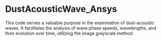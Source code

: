 # DustAcousticWave_Ansys
This code serves a valuable purpose in the examination of dust-acoustic waves. It facilitates the analysis of wave phase speeds, wavelengths, and their evolution over time, utilizing the image greyscale method.
